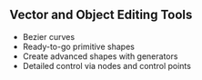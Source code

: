 ## Vector and Object Editing Tools

- Bezier curves
- Ready-to-go primitive shapes
- Create advanced shapes with generators
- Detailed control via nodes and control points
